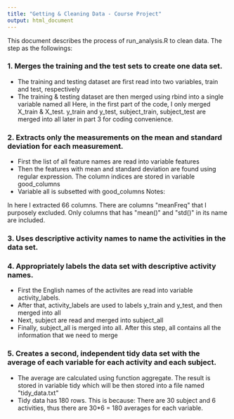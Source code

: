```yaml
---
title: "Getting & Cleaning Data - Course Project"
output: html_document
---
```


This document describes the process of run_analysis.R to clean data. The step as the followings:

### 1. Merges the training and the test sets to create one data set.

* The training and testing dataset are first read into two variables, train and test, respectively
* The training & testing dataset are then merged using rbind into a single variable named all
Here, in the first part of the code, I only merged X_train & X_test. y_train and y_test, subject_train, subject_test are merged into all later in part 3 for coding convenience.

### 2. Extracts only the measurements on the mean and standard deviation for each measurement.

* First the list of all feature names are read into variable features
* Then the features with mean and standard deviation are found using regular expression. The column indices are stored in variable good_columns
* Variable all is subsetted with good_columns
Notes:

In here I extracted 66 columns. There are columns "meanFreq" that I purposely excluded. Only columns that has "mean()" and "std()" in its name are included.

### 3. Uses descriptive activity names to name the activities in the data set. 
### 4. Appropriately labels the data set with descriptive activity names.

* First the English names of the activites are read into variable activity_labels.
* After that, activity_labels are used to labels y_train and y_test, and then merged into all
* Next, subject are read and merged into subject_all
* Finally, subject_all is merged into all. After this step, all contains all the information that we need to merge

###  5. Creates a second, independent tidy data set with the average of each variable for each activity and each subject.

* The average are calculated using function aggregate. The result is stored in variable tidy which will be then stored into a file named "tidy_data.txt"
* Tidy data  has 180 rows. This is because: There are 30 subject and 6 activities, thus there are 30\*6 = 180 averages for each variable.
